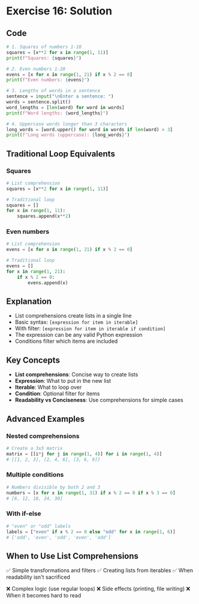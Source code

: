 # Exercise 16: Solution

## Code
```python
# 1. Squares of numbers 1-10
squares = [x**2 for x in range(1, 11)]
print(f"Squares: {squares}")

# 2. Even numbers 1-20
evens = [x for x in range(1, 21) if x % 2 == 0]
print(f"Even numbers: {evens}")

# 3. Lengths of words in a sentence
sentence = input("\nEnter a sentence: ")
words = sentence.split()
word_lengths = [len(word) for word in words]
print(f"Word lengths: {word_lengths}")

# 4. Uppercase words longer than 3 characters
long_words = [word.upper() for word in words if len(word) > 3]
print(f"Long words (uppercase): {long_words}")
```

## Traditional Loop Equivalents

### Squares
```python
# List comprehension
squares = [x**2 for x in range(1, 11)]

# Traditional loop
squares = []
for x in range(1, 11):
    squares.append(x**2)
```

### Even numbers
```python
# List comprehension
evens = [x for x in range(1, 21) if x % 2 == 0]

# Traditional loop
evens = []
for x in range(1, 21):
    if x % 2 == 0:
        evens.append(x)
```

## Explanation
- List comprehensions create lists in a single line
- Basic syntax: `[expression for item in iterable]`
- With filter: `[expression for item in iterable if condition]`
- The expression can be any valid Python expression
- Conditions filter which items are included

## Key Concepts
- **List comprehensions**: Concise way to create lists
- **Expression**: What to put in the new list
- **Iterable**: What to loop over
- **Condition**: Optional filter for items
- **Readability vs Conciseness**: Use comprehensions for simple cases

## Advanced Examples

### Nested comprehensions
```python
# Create a 3x3 matrix
matrix = [[i*j for j in range(1, 4)] for i in range(1, 4)]
# [[1, 2, 3], [2, 4, 6], [3, 6, 9]]
```

### Multiple conditions
```python
# Numbers divisible by both 2 and 3
numbers = [x for x in range(1, 31) if x % 2 == 0 if x % 3 == 0]
# [6, 12, 18, 24, 30]
```

### With if-else
```python
# "even" or "odd" labels
labels = ["even" if x % 2 == 0 else "odd" for x in range(1, 6)]
# ['odd', 'even', 'odd', 'even', 'odd']
```

## When to Use List Comprehensions
✅ Simple transformations and filters
✅ Creating lists from iterables
✅ When readability isn't sacrificed

❌ Complex logic (use regular loops)
❌ Side effects (printing, file writing)
❌ When it becomes hard to read
